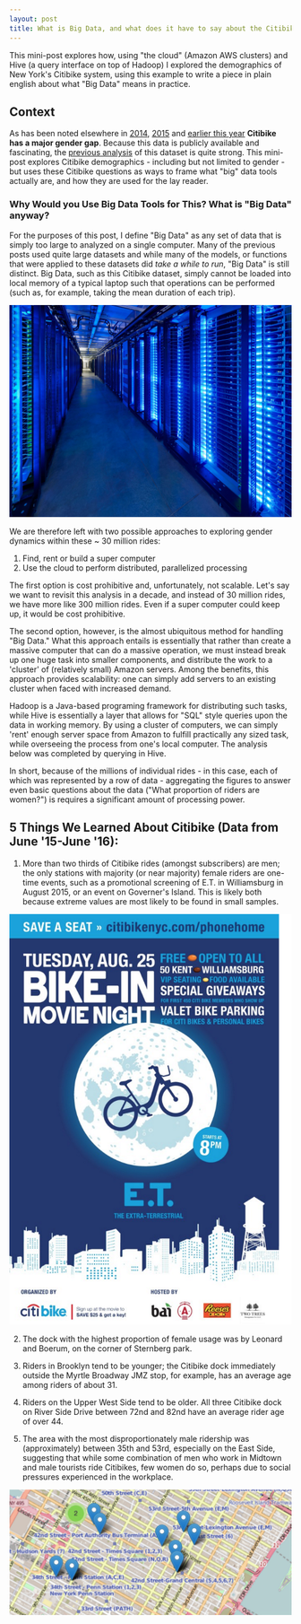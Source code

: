 ```yaml
---
layout: post
title: What is Big Data, and what does it have to say about the Citibike gender gap?
---
```


This mini-post explores how, using "the cloud" (Amazon AWS clusters) and Hive (a query interface on top of Hadoop) I explored the demographics of New York's Citibike system, using this example to write a piece in plain english about what "Big Data" means in practice.

## Context

As has been noted elsewhere in [2014](http://iquantny.tumblr.com/post/82172157434/citi-bike-and-the-gender-divide), [2015](http://www.nytimes.com/2015/07/08/nyregion/a-mission-for-citi-bike-recruiting-more-female-cyclists.html) and [earlier this year](http://toddwschneider.com/posts/a-tale-of-twenty-two-million-citi-bikes-analyzing-the-nyc-bike-share-system/) **Citibike has a major gender gap**. Because this data is publicly available and fascinating, the [previous analysis](http://iquantny.tumblr.com/post/81465368612/mapping-citi-bikes-riders-not-just-rides) of this dataset is quite strong. This mini-post explores Citibike demographics  - including but not limited to gender - but uses these Citibike questions as ways to frame what "big" data tools actually are, and how they are used for the lay reader.

### Why Would you Use Big Data Tools for This? What is "Big Data" anyway?

For the purposes of this post, I define "Big Data" as any set of data that is simply too large to analyzed on a single computer. Many of the previous posts used quite large datasets and while many of the models, or functions that were applied to these datasets did _take a while to run_, "Big Data" is still distinct. Big Data, such as this Citibike dataset, simply cannot be loaded into local memory of a typical laptop such that operations can be performed (such as, for example, taking the mean duration of each trip).

![Big Data Relies On Rooms Full of Servers ](https://raw.githubusercontent.com/hudsonrio/hudsonrio.github.io/master/images/blog%20posts/images_citi/servers.jpg?raw=true)

We are therefore left with two possible approaches to exploring gender dynamics within these ~ 30 million rides:

1. Find, rent or build a super computer
2. Use the cloud to perform distributed, parallelized processing

The first option is cost prohibitive and, unfortunately, not scalable. Let's say we want to revisit this analysis in a decade, and instead of 30 million rides, we have more like 300 million rides. Even if a super computer could keep up, it would be cost prohibitive.

The second option, however, is the almost ubiquitous method for handling "Big Data." What this approach entails is essentially that rather than create a massive computer that can do a massive operation, we must instead break up one huge task into smaller components, and distribute the work to a 'cluster' of (relatively small) Amazon servers. Among the benefits, this approach provides scalability: one can simply add servers to an existing cluster when faced with increased demand.

Hadoop is a Java-based programing framework for distributing such tasks, while Hive is essentially a layer that allows for "SQL" style queries upon the data in working memory. By using a cluster of computers, we can simply 'rent' enough server space from Amazon to fulfill practically any sized task, while overseeing the process from one's local computer. The analysis below was completed by querying in Hive.

In short, because of the millions of individual rides - in this case, each of which was represented by a row of data - aggregating the figures to answer even basic questions about the data ("What proportion of riders are women?") is requires a significant amount of processing power.

## 5 Things We Learned About Citibike (Data from June '15-June '16):

1. More than two thirds of Citibike rides (amongst subscribers) are men; the only stations with majority (or near majority) female riders are one-time events, such as a promotional screening of E.T. in Williamsburg in August 2015, or an event on Governer's Island. This is likely both because extreme values are most likely to be found in small samples.

![Women At One-Time Events ](https://raw.githubusercontent.com/hudsonrio/hudsonrio.github.io/master/images/blog%20posts/images_citi/bike_in.png?raw=true)

2. The dock with the highest proportion of female usage was by Leonard and Boerum, on the corner of Sternberg park.

3. Riders in Brooklyn tend to be younger; the Citibike dock immediately outside the Myrtle Broadway JMZ stop, for example, has an average age among riders of about 31.

4. Riders on the Upper West Side tend to be older. All three Citibike dock on River Side Drive between 72nd and 82nd have an average rider age of over 44.


5. The area with the most disproportionately male ridership was (approximately) between 35th and 53rd, especially on the East Side, suggesting that while some combination of men who work in Midtown and male tourists ride Citibikes, few women do so, perhaps due to social pressures experienced in the workplace.

![Women At One-Time Events ](https://raw.githubusercontent.com/hudsonrio/hudsonrio.github.io/master/images/blog%20posts/images_citi/midtown.png?raw=true)
